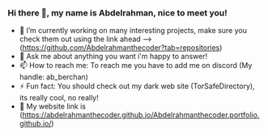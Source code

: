 ### Hi there 👋, my name is Abdelrahman, nice to meet you!

- 🔭 I’m currently working on many interesting projects, make sure you check them out using the link ahead --> (https://github.com/Abdelrahmanthecoder?tab=repositories)
- 💬 Ask me about anything you want i'm happy to answer!
- 📫 How to reach me: To reach me you have to add me on discord (My handle: ab_berchan)
- ⚡ Fun fact: You should check out my dark web site (TorSafeDirectory), its really cool, no really!
- 🔗 My website link is (https://abdelrahmanthecoder.github.io/Abdelrahmanthecoder.portfolio.github.io/)
